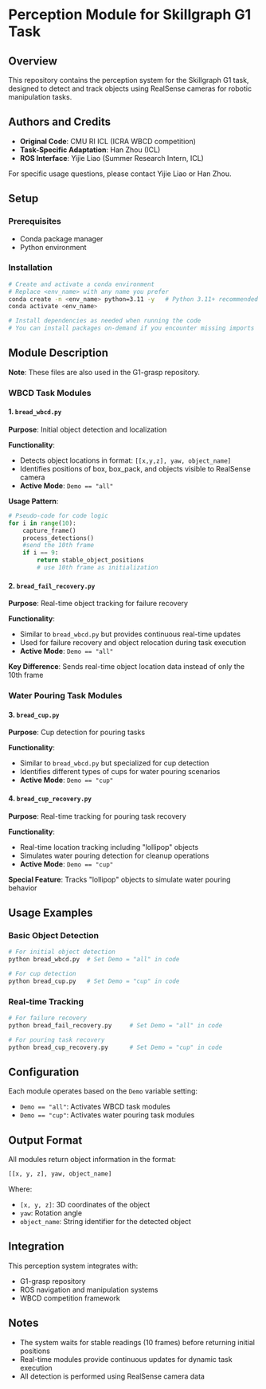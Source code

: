 # Perception Module for Skillgraph G1 Task

## Overview

This repository contains the perception system for the Skillgraph G1 task, designed to detect and track objects using RealSense cameras for robotic manipulation tasks.

## Authors and Credits

- **Original Code**: CMU RI ICL (ICRA WBCD competition)
- **Task-Specific Adaptation**: Han Zhou (ICL)
- **ROS Interface**: Yijie Liao (Summer Research Intern, ICL)

For specific usage questions, please contact Yijie Liao or Han Zhou.

## Setup

### Prerequisites
- Conda package manager
- Python environment

### Installation
```bash
# Create and activate a conda environment
# Replace <env_name> with any name you prefer
conda create -n <env_name> python=3.11 -y   # Python 3.11+ recommended
conda activate <env_name>

# Install dependencies as needed when running the code
# You can install packages on-demand if you encounter missing imports

```

## Module Description

**Note**: These files are also used in the G1-grasp repository.

### WBCD Task Modules

#### 1. `bread_wbcd.py`
**Purpose**: Initial object detection and localization

**Functionality**:
- Detects object locations in format: `[[x,y,z], yaw, object_name]`
- Identifies positions of box, box_pack, and objects visible to RealSense camera
- **Active Mode**: `Demo == "all"`

**Usage Pattern**:
```python
# Pseudo-code for code logic
for i in range(10):
    capture_frame()
    process_detections()
    #send the 10th frame
    if i == 9:
        return stable_object_positions   
        # use 10th frame as initialization
```

#### 2. `bread_fail_recovery.py`
**Purpose**: Real-time object tracking for failure recovery

**Functionality**:
- Similar to `bread_wbcd.py` but provides continuous real-time updates
- Used for failure recovery and object relocation during task execution
- **Active Mode**: `Demo == "all"`

**Key Difference**: Sends real-time object location data instead of only the 10th frame

### Water Pouring Task Modules

#### 3. `bread_cup.py`
**Purpose**: Cup detection for pouring tasks

**Functionality**:
- Similar to `bread_wbcd.py` but specialized for cup detection
- Identifies different types of cups for water pouring scenarios
- **Active Mode**: `Demo == "cup"`

#### 4. `bread_cup_recovery.py`
**Purpose**: Real-time tracking for pouring task recovery

**Functionality**:
- Real-time location tracking including "lollipop" objects
- Simulates water pouring detection for cleanup operations
- **Active Mode**: `Demo == "cup"`

**Special Feature**: Tracks "lollipop" objects to simulate water pouring behavior

## Usage Examples

### Basic Object Detection
```python
# For initial object detection
python bread_wbcd.py  # Set Demo = "all" in code

# For cup detection
python bread_cup.py   # Set Demo = "cup" in code
```

### Real-time Tracking
```python
# For failure recovery
python bread_fail_recovery.py     # Set Demo = "all" in code

# For pouring task recovery
python bread_cup_recovery.py      # Set Demo = "cup" in code
```

## Configuration

Each module operates based on the `Demo` variable setting:
- `Demo == "all"`: Activates WBCD task modules
- `Demo == "cup"`: Activates water pouring task modules

## Output Format

All modules return object information in the format:
```python
[[x, y, z], yaw, object_name]
```

Where:
- `[x, y, z]`: 3D coordinates of the object
- `yaw`: Rotation angle
- `object_name`: String identifier for the detected object

## Integration

This perception system integrates with:
- G1-grasp repository
- ROS navigation and manipulation systems
- WBCD competition framework

## Notes

- The system waits for stable readings (10 frames) before returning initial positions
- Real-time modules provide continuous updates for dynamic task execution
- All detection is performed using RealSense camera data